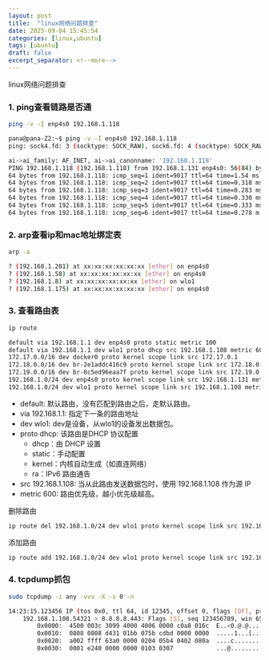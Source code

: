 ```yaml
---
layout: post
title:  "linux网络问题排查"
date: 2025-09-04 15:45:54
categories: [linux,ubuntu]
tags: [ubuntu]
draft: false
excerpt_separator: <!--more-->
---
```

linux网络问题排查
<!--more-->

### 1. ping查看链路是否通

```bash
ping -v -I enp4s0 192.168.1.118
```

```bash
pana@pana-Z2:~$ ping -v -I enp4s0 192.168.1.118
ping: sock4.fd: 3 (socktype: SOCK_RAW), sock6.fd: 4 (socktype: SOCK_RAW), hints.ai_family: AF_UNSPEC

ai->ai_family: AF_INET, ai->ai_canonname: '192.168.1.118'
PING 192.168.1.118 (192.168.1.118) from 192.168.1.131 enp4s0: 56(84) bytes of data.
64 bytes from 192.168.1.118: icmp_seq=1 ident=9017 ttl=64 time=1.54 ms
64 bytes from 192.168.1.118: icmp_seq=2 ident=9017 ttl=64 time=0.318 ms
64 bytes from 192.168.1.118: icmp_seq=3 ident=9017 ttl=64 time=0.283 ms
64 bytes from 192.168.1.118: icmp_seq=4 ident=9017 ttl=64 time=0.330 ms
64 bytes from 192.168.1.118: icmp_seq=5 ident=9017 ttl=64 time=0.333 ms
64 bytes from 192.168.1.118: icmp_seq=6 ident=9017 ttl=64 time=0.278 m
```

### 2. arp查看ip和mac地址绑定表

```bash
arp -a
```

```bash
? (192.168.1.201) at xx:xx:xx:xx:xx:xx [ether] on enp4s0
? (192.168.1.58) at xx:xx:xx:xx:xx:xx [ether] on enp4s0
? (192.168.1.8) at xx:xx:xx:xx:xx:xx [ether] on wlo1
? (192.168.1.175) at xx:xx:xx:xx:xx:xx [ether] on enp4s0
```

### 3. 查看路由表

```bash
ip route
```

```bash
default via 192.168.1.1 dev enp4s0 proto static metric 100 
default via 192.168.1.1 dev wlo1 proto dhcp src 192.168.1.108 metric 600 
172.17.0.0/16 dev docker0 proto kernel scope link src 172.17.0.1 
172.18.0.0/16 dev br-2e1addc416c9 proto kernel scope link src 172.18.0.1 linkdown 
172.19.0.0/16 dev br-8c5ed96eaa7f proto kernel scope link src 172.19.0.1 
192.168.1.0/24 dev enp4s0 proto kernel scope link src 192.168.1.131 metric 100 
192.168.1.0/24 dev wlo1 proto kernel scope link src 192.168.1.108 metric 600 
```

* default: 默认路由，没有匹配到路由之后，走默认路由。
* via 192.168.1.1: 指定下一条的路由地址
* dev wlo1: dev是设备，从wlo1的设备发出数据包。
* proto dhcp: 该路由是DHCP 协议配置
    - dhcp：由 DHCP 设置
    - static：手动配置
    - kernel：内核自动生成（如直连网络）
    - ra：IPv6 路由通告
* src 192.168.1.108: 当从此路由发送数据包时，使用 192.168.1.108 作为源 IP
* metric 600: 路由优先级，越小优先级越高。

删除路由
```bash
ip route del 192.168.1.0/24 dev wlo1 proto kernel scope link src 192.168.1.108 metric 600 
```

添加路由
```bash
ip route add 192.168.1.0/24 dev wlo1 proto kernel scope link src 192.168.1.108 metric 600 
```

### 4. tcpdump抓包

```bash
sudo tcpdump -i any -vvv -X -s 0 -n
```

```bash
14:23:15.123456 IP (tos 0x0, ttl 64, id 12345, offset 0, flags [DF], proto TCP (6), length 60)
    192.168.1.108.54321 > 8.8.8.8.443: Flags [S], seq 123456789, win 65535, options [mss 1460,sackOK,TS val 123456 ecr 0,nop,wscale 7], length 0
        0x0000:  4500 003c 3099 4000 4006 0000 c0a8 016c  E..<0.@.@......l
        0x0010:  0808 0808 d431 01bb 075b cdbd 0000 0000  .....1...[......
        0x0020:  a002 ffff 63a0 0000 0204 05b4 0402 080a  ....c...........
        0x0030:  0001 e240 0000 0000 0103 0307            ...@........
```